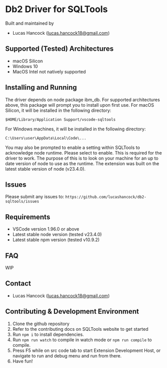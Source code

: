 # Db2 Driver for SQLTools

Built and maintained by

- Lucas Hancock (lucas.hancock18@gmail.com)

## Supported (Tested) Architectures

- macOS Silicon
- Windows 10
- MacOS Intel not natively supported

## Installing and Running

The driver depends on node package ibm_db. For supported architectures above, this package will prompt you to install upon first use. For macOS Silicon, it will be installed in the following directory:

`$HOME/Library/Application Support/vscode-sqltools`

For Windows machines, it will be installed in the following directory:

`C:\Users\user\AppData\Local\Code\...`

You may also be prompted to enable a setting within SQLTools to acknowledge node runtime. Please select to enable. This is required for the driver to work. The purpose of this is to look on your machine for an up to date version of node to use as the runtime. The extension was built on the latest stable version of node (v23.4.0).

## Issues

Please submit any issues to: `https://github.com/lucashancock/db2-sqltools/issues`

## Requirements

- VSCode version 1.96.0 or above
- Latest stable node version (tested v23.4.0)
- Latest stable npm version (tested v10.9.2)

## FAQ

WIP

## Contact

- Lucas Hancock (lucas.hancock18@gmail.com)

## Contributing & Development Environment

1. Clone the github repository
2. Refer to the contributing docs on SQLTools website to get started
3. Run `npm i` to install dependencies.
4. Run `npm run watch` to compile in watch mode or `npm run compile` to compile.
5. Press F5 while on src code tab to start Extension Development Host, or navigate to run and debug menu and run from there.
6. Have fun!
